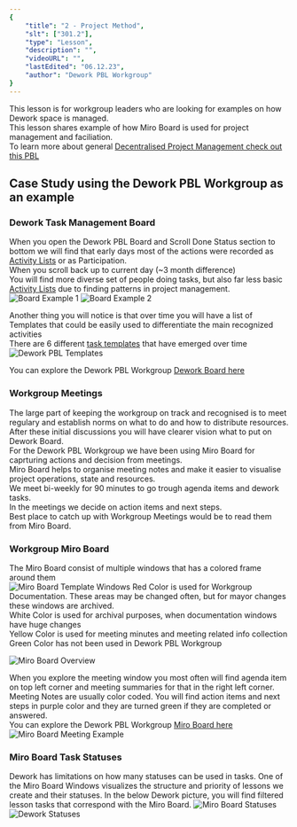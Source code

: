 ```yaml
---
{
    "title": "2 - Project Method",
    "slt": ["301.2"],
    "type": "Lesson",
    "description": "",
    "videoURL": "",
    "lastEdited": "06.12.23",
    "author": "Dework PBL Workgroup"
}
---
```

This lesson is for workgroup leaders who are looking for examples on how Dework space is managed.  
This lesson shares example of how Miro Board is used for project management and faciliation.  
To learn more about general [Decentralised Project Management check out this PBL](https://catalyst-swarm.gitbook.io/governance-guild/project-based-learning/introduction/open-dapp-framework-learning-materials)

## Case Study using the Dework PBL Workgroup as an example
### Dework Task Management Board
When you open the Dework PBL Board and Scroll Done Status section to bottom we will find that early days most of the actions were recorded as [Activity Lists](/course/module/301/3011) or as Participation.  
When you scroll back up to current day (~3 month difference)  
You will find more diverse set of people doing tasks, but also far less basic [Activity Lists](/course/module/301/3011) due to finding patterns in project management.  
![Board Example 1](/Dework_PBL_Pictures/Module_301/Dework_PBL_Board_Done_Bottom.png)
![Board Example 2](/Dework_PBL_Pictures/Module_301/Dework_PBL_Board_Done_Top.png)

Another thing you will notice is that over time you will have a list of Templates that could be easily used to differentiate the main recognized activities  
There are 6 different [task templates](/course/module/201/2015) that have emerged over time
![Dework PBL Templates](/Dework_PBL_Pictures/Module_301/Dework_PBL_Templates.png)

You can explore the Dework PBL Workgroup [Dework Board here](https://app.dework.xyz/singularitynet-ambas/dework-pbl-workgroup/view/board-lgz2doix)

### Workgroup Meetings
The large part of keeping the workgroup on track and recognised is to meet regulary and establish norms on what to do and how to distribute resources.  
After these initial discussions you will have clearer vision what to put on Dework Board.  
For the Dework PBL Workgroup we have been using Miro Board for caprturing actions and decision from meetings.  
Miro Board helps to organise meeting notes and make it easier to visualise project operations, state and resources.  
We meet bi-weekly for 90 minutes to go trough agenda items and dework tasks.  
In the meetings we decide on action items and next steps.  
Best place to catch up with Workgroup Meetings would be to read them from Miro Board. 

### Workgroup Miro Board
The Miro Board consist of multiple windows that has a colored frame around them  
![Miro Board Template Windows](/Dework_PBL_Pictures/Module_301/Miro_Board_Template_Windows.png)
Red Color is used for Workgroup Documentation. These areas may be changed often, but for mayor changes these windows are archived.  
White Color is used for archival purposes, when documentation windows have huge changes  
Yellow Color is used for meeting minutes and meeting related info collection  
Green Color has not been used in Dework PBL Workgroup

![Miro Board Overview](/Dework_PBL_Pictures/Module_301/Dework_PBL_Miro_Board_Overview.png)

When you explore the meeting window you most often will find agenda item on top left corner and meeting summaries for that in the right left corner.  
Meeting Notes are usually color coded. You will find action items and next steps in purple color and they are turned green if they are completed or answered.  
You can explore the Dework PBL Workgroup [Miro Board here](https://miro.com/app/board/uXjVM7pbrUg=/?share_link_id=421979926769)  
![Miro Board Meeting Example](/Dework_PBL_Pictures/Module_301/Dework_PBL_Miro_Board_Meeting_Example.png)


### Miro Board Task Statuses
Dework has limitations on how many statuses can be used in tasks.
One of the Miro Board Windows visualizes the structure and priority of lessons we create and their statuses.
In the below Dework picture, you will find filtered lesson tasks that correspond with the Miro Board.
![Miro Board Statuses](/Dework_PBL_Pictures/Module_301/Dework_PBL_Miro_Board_Statuses.png)
![Dework Statuses](/Dework_PBL_Pictures/Module_301/Dework_PBL_Dework_Statuses.png)
